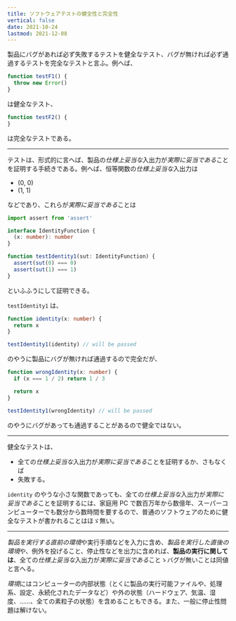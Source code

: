 ```yaml
---
title: ソフトウェアテストの健全性と完全性
vertical: false
date: 2021-10-24
lastmod: 2021-12-08
---
```


製品にバグがあれば必ず失敗するテストを健全なテスト、バグが無ければ必ず通過するテストを完全なテストと言ふ。例へば、

``` ts
function testF1() {
  throw new Error()
}
```

は健全なテスト、

``` ts
function testF2() {
}
```

は完全なテストである。

---

テストは、形式的に言へば、製品の<i>仕様上妥当な</i>入出力が<i>実際に妥当である</i>ことを証明する手続きである。例へば、恒等関数の<i>仕様上妥当な</i>入出力は

- (0, 0)
- (1, 1)

などであり、これらが<i>実際に妥当である</i>ことは

``` ts
import assert from 'assert'

interface IdentityFunction {
  (x: number): number
}

function testIdentity1(sut: IdentityFunction) {
  assert(sut(0) === 0)
  assert(sut(1) === 1)
}
```

といふふうにして証明できる。

`testIdentity1` は、

``` ts
function identity(x: number) {
  return x
}

testIdentity1(identity) // will be passed
```

のやうに製品にバグが無ければ通過するので完全だが、

``` ts
function wrongIdentity(x: number) {
  if (x === 1 / 2) return 1 / 3

  return x
}

testIdentity1(wrongIdentity) // will be passed
```

のやうにバグがあっても通過することがあるので健全ではない。

---

健全なテストは、

- 全ての<i>仕様上妥当な</i>入出力が<i>実際に妥当である</i>ことを証明するか、さもなくば
- 失敗する。

`identity` のやうな小さな関数であっても、全ての<i>仕様上妥当な</i>入出力が<i>実際に妥当である</i>ことを証明するには、家庭用 PC で数百万年から数億年、スーパーコンピューターでも数分から数時間を要するので、普通のソフトウェアのために健全なテストが書かれることはほゞ無い。

---

<i>製品を実行する直前の環境</i>や実行手順などを入力に含め、<i>製品を実行した直後の環境</i>や、例外を投げること、停止性などを出力に含めれば、<b>製品の実行に関しては</b>、全ての<i>仕様上妥当な</i>入出力が<i>実際に妥当である</i>ことゝバグが無いことは同値と言へる。

<i>環境</i>にはコンピューターの内部状態（とくに製品の実行可能ファイルや、処理系、設定、永続化されたデータなど）や外の状態（ハードウェア、気温、湿度、……、全ての素粒子の状態）を含めることもできる。また、一般に停止性問題は解けない。
